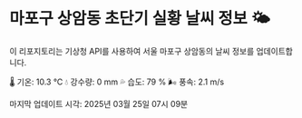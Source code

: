 
# 마포구 상암동 초단기 실황 날씨 정보 🌤️

이 리포지토리는 기상청 API를 사용하여 서울 마포구 상암동의 날씨 정보를 업데이트합니다. 

🌡️ 기온: 10.3 ℃
💧 강수량: 0 mm
💦 습도: 79 %
🌬️ 풍속: 2.1 m/s

마지막 업데이트 시각: 2025년 03월 25일 07시 09분    
